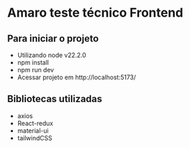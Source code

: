 # Amaro teste técnico Frontend

## Para iniciar o projeto
- Utilizando node v22.2.0
- npm install
- npm run dev
- Acessar projeto em http://localhost:5173/

## Bibliotecas utilizadas
- axios
- React-redux
- material-ui
- tailwindCSS
